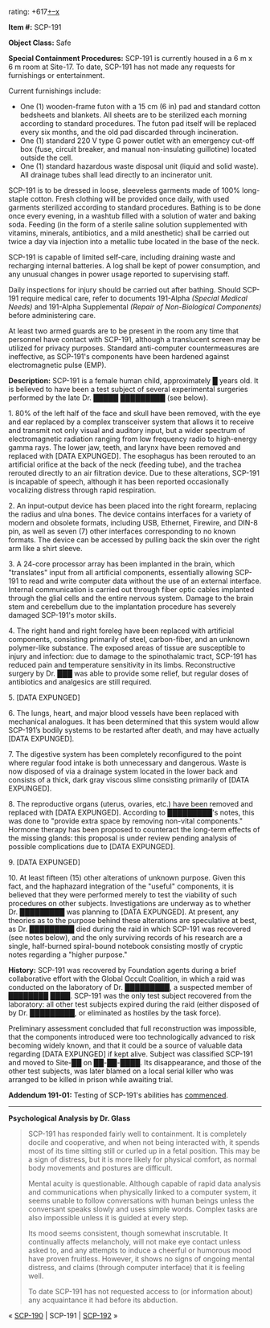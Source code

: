 rating: +617[+](javascript:; "I like it")[–](javascript:; "I don't like it")[x](javascript:; "Cancel my vote")

**Item #:** SCP-191

**Object Class:** Safe

**Special Containment Procedures:** SCP-191 is currently housed in a 6 m x 6 m room at Site-17. To date, SCP-191 has not made any requests for furnishings or entertainment.

Current furnishings include:

*   One (1) wooden-frame futon with a 15 cm (6 in) pad and standard cotton bedsheets and blankets. All sheets are to be sterilized each morning according to standard procedures. The futon pad itself will be replaced every six months, and the old pad discarded through incineration.
*   One (1) standard 220 V type G power outlet with an emergency cut-off box (fuse, circuit breaker, and manual non-insulating guillotine) located outside the cell.
*   One (1) standard hazardous waste disposal unit (liquid and solid waste). All drainage tubes shall lead directly to an incinerator unit.

SCP-191 is to be dressed in loose, sleeveless garments made of 100% long-staple cotton. Fresh clothing will be provided once daily, with used garments sterilized according to standard procedures. Bathing is to be done once every evening, in a washtub filled with a solution of water and baking soda. Feeding (in the form of a sterile saline solution supplemented with vitamins, minerals, antibiotics, and a mild anesthetic) shall be carried out twice a day via injection into a metallic tube located in the base of the neck.

SCP-191 is capable of limited self-care, including draining waste and recharging internal batteries. A log shall be kept of power consumption, and any unusual changes in power usage reported to supervising staff.

Daily inspections for injury should be carried out after bathing. Should SCP-191 require medical care, refer to documents 191-Alpha _(Special Medical Needs)_ and 191-Alpha Supplemental _(Repair of Non-Biological Components)_ before administering care.

At least two armed guards are to be present in the room any time that personnel have contact with SCP-191, although a translucent screen may be utilized for privacy purposes. Standard anti-computer countermeasures are ineffective, as SCP-191's components have been hardened against electromagnetic pulse (EMP).

**Description:** SCP-191 is a female human child, approximately █ years old. It is believed to have been a test subject of several experimental surgeries performed by the late Dr. █████ █████████ (see below).

1\. 80% of the left half of the face and skull have been removed, with the eye and ear replaced by a complex transceiver system that allows it to receive and transmit not only visual and auditory input, but a wider spectrum of electromagnetic radiation ranging from low frequency radio to high-energy gamma rays. The lower jaw, teeth, and larynx have been removed and replaced with \[DATA EXPUNGED\]. The esophagus has been rerouted to an artificial orifice at the back of the neck (feeding tube), and the trachea rerouted directly to an air filtration device. Due to these alterations, SCP-191 is incapable of speech, although it has been reported occasionally vocalizing distress through rapid respiration.

2\. An input-output device has been placed into the right forearm, replacing the radius and ulna bones. The device contains interfaces for a variety of modern and obsolete formats, including USB, Ethernet, Firewire, and DIN-8 pin, as well as seven (7) other interfaces corresponding to no known formats. The device can be accessed by pulling back the skin over the right arm like a shirt sleeve.

3\. A 24-core processor array has been implanted in the brain, which "translates" input from all artificial components, essentially allowing SCP-191 to read and write computer data without the use of an external interface. Internal communication is carried out through fiber optic cables implanted through the glial cells and the entire nervous system. Damage to the brain stem and cerebellum due to the implantation procedure has severely damaged SCP-191's motor skills.

4\. The right hand and right foreleg have been replaced with artificial components, consisting primarily of steel, carbon-fiber, and an unknown polymer-like substance. The exposed areas of tissue are susceptible to injury and infection: due to damage to the spinothalamic tract, SCP-191 has reduced pain and temperature sensitivity in its limbs. Reconstructive surgery by Dr. ███ was able to provide some relief, but regular doses of antibiotics and analgesics are still required.

5\. \[DATA EXPUNGED\]

6\. The lungs, heart, and major blood vessels have been replaced with mechanical analogues. It has been determined that this system would allow SCP-191’s bodily systems to be restarted after death, and may have actually \[DATA EXPUNGED\].

7\. The digestive system has been completely reconfigured to the point where regular food intake is both unnecessary and dangerous. Waste is now disposed of via a drainage system located in the lower back and consists of a thick, dark gray viscous slime consisting primarily of \[DATA EXPUNGED\].

8\. The reproductive organs (uterus, ovaries, etc.) have been removed and replaced with \[DATA EXPUNGED\]. According to █████████'s notes, this was done to "provide extra space by removing non-vital components." Hormone therapy has been proposed to counteract the long-term effects of the missing glands: this proposal is under review pending analysis of possible complications due to \[DATA EXPUNGED\].

9\. \[DATA EXPUNGED\]

10\. At least fifteen (15) other alterations of unknown purpose. Given this fact, and the haphazard integration of the "useful" components, it is believed that they were performed merely to test the viability of such procedures on other subjects. Investigations are underway as to whether Dr. █████████ was planning to \[DATA EXPUNGED\]. At present, any theories as to the purpose behind these alterations are speculative at best, as Dr. █████████ died during the raid in which SCP-191 was recovered (see notes below), and the only surviving records of his research are a single, half-burned spiral-bound notebook consisting mostly of cryptic notes regarding a "higher purpose."

**History:** SCP-191 was recovered by Foundation agents during a brief collaborative effort with the Global Occult Coalition, in which a raid was conducted on the laboratory of Dr. █████████, a suspected member of ████████ ████. SCP-191 was the only test subject recovered from the laboratory: all other test subjects expired during the raid (either disposed of by Dr. █████████, or eliminated as hostiles by the task force).

Preliminary assessment concluded that full reconstruction was impossible, that the components introduced were too technologically advanced to risk becoming widely known, and that it could be a source of valuable data regarding \[DATA EXPUNGED\] if kept alive. Subject was classified SCP-191 and moved to Site-██ on ██-██-████. Its disappearance, and those of the other test subjects, was later blamed on a local serial killer who was arranged to be killed in prison while awaiting trial.

**Addendum 191-01:** Testing of SCP-191's abilities has [commenced](/experiment-log-191).

* * *

**Psychological Analysis by Dr. Glass**

> SCP-191 has responded fairly well to containment. It is completely docile and cooperative, and when not being interacted with, it spends most of its time sitting still or curled up in a fetal position. This may be a sign of distress, but it is more likely for physical comfort, as normal body movements and postures are difficult.
> 
> Mental acuity is questionable. Although capable of rapid data analysis and communications when physically linked to a computer system, it seems unable to follow conversations with human beings unless the conversant speaks slowly and uses simple words. Complex tasks are also impossible unless it is guided at every step.
> 
> Its mood seems consistent, though somewhat inscrutable. It continually affects melancholy, will not make eye contact unless asked to, and any attempts to induce a cheerful or humorous mood have proven fruitless. However, it shows no signs of ongoing mental distress, and claims (through computer interface) that it is feeling well.
> 
> To date SCP-191 has not requested access to (or information about) any acquaintance it had before its abduction.

« [SCP-190](/scp-190) | SCP-191 | [SCP-192](/scp-192) »